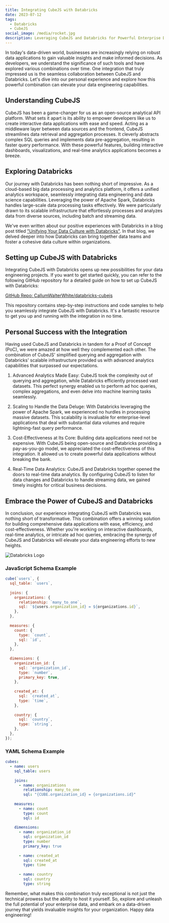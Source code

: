 ```yaml
---
title: Integrating CubeJS with Databricks
date: 2023-07-12
tags:
  - Databricks
  - CubeJS
social_image: /media/rocket.jpg
description: Leveraging CubeJS and Databricks for Powerful Enterprise Data Applications at the Best Price
---
```


In today's data-driven world, businesses are increasingly relying on robust data applications to gain valuable insights and make informed decisions. As developers, we understand the significance of such tools and have explored various combinations over time. One integration that truly impressed us is the seamless collaboration between CubeJS and Databricks. Let's dive into our personal experience and explore how this powerful combination can elevate your data engineering capabilities.

## Understanding CubeJS

CubeJS has been a game-changer for us as an open-source analytical API platform. What sets it apart is its ability to empower developers like us to create interactive data applications with ease and speed. Acting as a middleware layer between data sources and the frontend, CubeJS streamlines data retrieval and aggregation processes. It cleverly abstracts complex SQL queries and implements data pre-aggregation, resulting in faster query performance. With these powerful features, building interactive dashboards, visualizations, and real-time analytics applications becomes a breeze.

## Exploring Databricks

Our journey with Databricks has been nothing short of impressive. As a cloud-based big data processing and analytics platform, it offers a unified analytics workspace, seamlessly integrating data engineering and data science capabilities. Leveraging the power of Apache Spark, Databricks handles large-scale data processing tasks effectively. We were particularly drawn to its scalable infrastructure that effortlessly processes and analyzes data from diverse sources, including batch and streaming data.

We've even written about our positive experiences with Databricks in a blog post titled ["Unifying Your Data Culture with Databricks"](https://cjw-dev.com/blog/Unifying-Your-Data-Culture-with-Databricks/). In that blog, we delved deeper into how Databricks can bring together data teams and foster a cohesive data culture within organizations.

## Setting up CubeJS with Databricks

Integrating CubeJS with Databricks opens up new possibilities for your data engineering projects. If you want to get started quickly, you can refer to the following GitHub repository for a detailed guide on how to set up CubeJS with Databricks:

[GitHub Repo: CallumWalterWhite/databricks-cubejs](https://github.com/CallumWalterWhite/databricks-cubejs)

This repository contains step-by-step instructions and code samples to help you seamlessly integrate CubeJS with Databricks. It's a fantastic resource to get you up and running with the integration in no time.

## Personal Success with the Integration

Having used CubeJS and Databricks in tandem for a Proof of Concept (PoC), we were amazed at how well they complemented each other. The combination of CubeJS' simplified querying and aggregation with Databricks' scalable infrastructure provided us with advanced analytics capabilities that surpassed our expectations.

1. Advanced Analytics Made Easy: CubeJS took the complexity out of querying and aggregation, while Databricks efficiently processed vast datasets. This perfect synergy enabled us to perform ad hoc queries, complex aggregations, and even delve into machine learning tasks seamlessly.

2. Scaling to Handle the Data Deluge: With Databricks leveraging the power of Apache Spark, we experienced no hurdles in processing massive datasets. This scalability is invaluable for enterprise-level applications that deal with substantial data volumes and require lightning-fast query performance.

3. Cost-Effectiveness at Its Core: Building data applications need not be expensive. With CubeJS being open-source and Databricks providing a pay-as-you-go model, we appreciated the cost-effectiveness of this integration. It allowed us to create powerful data applications without breaking the bank.

4. Real-Time Data Analytics: CubeJS and Databricks together opened the doors to real-time data analytics. By configuring CubeJS to listen for data changes and Databricks to handle streaming data, we gained timely insights for critical business decisions.

## Embrace the Power of CubeJS and Databricks

In conclusion, our experience integrating CubeJS with Databricks was nothing short of transformative. This combination offers a winning solution for building comprehensive data applications with ease, efficiency, and cost-effectiveness. Whether you're working on interactive dashboards, real-time analytics, or intricate ad hoc queries, embracing the synergy of CubeJS and Databricks will elevate your data engineering efforts to new heights.

![Databricks Logo](https://cubedev-blog-images.s3.us-east-2.amazonaws.com/53a4b96e-e846-4d5e-88d7-515b3fcb407d.png)

### JavaScript Schema Example

```javascript
cube(`users`, {
  sql_table: `users`,
 
  joins: {
    organizations: {
      relationship: `many_to_one`,
      sql: `${users.organization_id} = ${organizations.id}`,
    },
  },
 
  measures: {
    count: {
      type: `count`,
      sql: `id`,
    },
  },
 
  dimensions: {
    organization_id: {
      sql: `organization_id`,
      type: `number`,
      primary_key: true,
    },
 
    created_at: {
      sql: `created_at`,
      type: `time`,
    },
 
    country: {
      sql: `country`,
      type: `string`,
    },
  },
});
```

### YAML Schema Example

```yaml
cubes:
  - name: users
    sql_table: users
 
    joins:
      - name: organizations
        relationship: many_to_one
        sql: "{CUBE.organization_id} = {organizations.id}"
 
    measures:
      - name: count
        type: count
        sql: id
 
    dimensions:
      - name: organization_id
        sql: organization_id
        type: number
        primary_key: true
 
      - name: created_at
        sql: created_at
        type: time
 
      - name: country
        sql: country
        type: string
```



Remember, what makes this combination truly exceptional is not just the technical prowess but the ability to host it yourself. So, explore and unleash the full potential of your enterprise data, and embark on a data-driven journey that yields invaluable insights for your organization. Happy data engineering!



